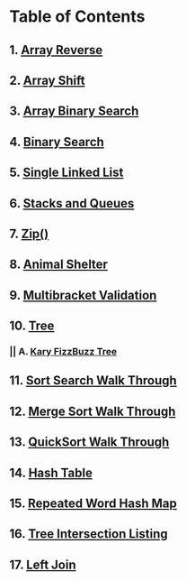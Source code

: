 # Table of Contents

## 1. [Array Reverse](/java-code-challenges/CC-READMEs/array_reverse.md)

## 2. [Array Shift](/java-code-challenges/CC-READMEs/array_shift.md)

## 3. [Array Binary Search](/java-code-challenges/CC-READMEs/array_binary_search.md)

## 4. [Binary Search](/java-code-challenges/CC-READMEs/binary_search.md)

## 5. [Single Linked List](/java-code-challenges/CC-READMEs/single-linked-list.md)

## 6. [Stacks and Queues](/java-code-challenges/CC-READMEs/Stacks_and_Queues.md)

## 7. [Zip()](/java-code-challenges/CC-READMEs/zip.md)

## 8. [Animal Shelter](/java-code-challenges/CC-READMEs/animal_shelter.md)

## 9. [Multibracket Validation](/java-code-challenges/CC-READMEs/multibracket-validation.md)

## 10. [Tree](/java-code-challenges/CC-READMEs/Tree.md)
### || A. [Kary FizzBuzz Tree](/java-code-challenges/CC-READMEs/K-ary_Tree.md)

## 11. [Sort Search Walk Through](https://github.com/PVOBrien/data-structures-and-algorithms/blob/master/java-code-challenges/CC-READMEs/BLOG_InsertSort.md)
## 12. [Merge Sort Walk Through](https://github.com/PVOBrien/data-structures-and-algorithms/blob/master/java-code-challenges/CC-READMEs/BLOG_MergeSort.md)
## 13. [QuickSort Walk Through](https://github.com/PVOBrien/data-structures-and-algorithms/blob/master/java-code-challenges/CC-READMEs/BLOG_QuickSort.md)
## 14. [Hash Table](https://github.com/PVOBrien/data-structures-and-algorithms/blob/master/java-code-challenges/CC-READMEs/hash_table.md)
## 15. [Repeated Word Hash Map](https://github.com/PVOBrien/data-structures-and-algorithms/blob/master/java-code-challenges/CC-READMEs/repeated_word.md)
## 16. [Tree Intersection Listing](https://github.com/PVOBrien/data-structures-and-algorithms/blob/master/java-code-challenges/CC-READMEs/tree_intersection.md)
## 17. [Left Join](https://github.com/PVOBrien/data-structures-and-algorithms/blob/master/java-code-challenges/CC-READMEs/left_join.md)